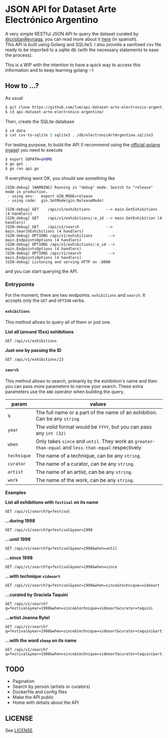 # JSON API for Dataset Arte Electrónico Argentino

A very simple RESTful JSON API to query the dataset curated by [@cristianReynaga](https://github.com/cristianReynaga), you can read more about it [here](https://github.com/lvm/Dataset-Arte-Electronico-Argentino) (in spanish).  
This API is built using Golang and SQLite3. I also provide a sanitised csv file ready to be imported to a sqlite db (with the necessary statements to ease the process).  
  
This is a WIP with the intention to have a quick way to access this information and to keep learning golang :-)

## How to ...?

As usual

```bash
$ git clone https://github.com/lvm/api-dataset-arte-electronico-argentino
$ cd api-dataset-arte-electronico-argentino/
```

Then, create the SQLite database  

```bash
$ cd data
$ cat csv-to-sqlite | sqlite3 ../db/electronicArtArgentina.sqlite3
```

For testing purpose, to build the API (I recommend using the [official golang image](https://hub.docker.com/_/golang/)) you need to execute

```bash
$ export GOPATH=$HOME
$ go get .
$ go run api.go
```

If everything went OK, you should see something like

```
[GIN-debug] [WARNING] Running in "debug" mode. Switch to "release" mode in production.
 - using env:   export GIN_MODE=release
 - using code:  gin.SetMode(gin.ReleaseMode)

[GIN-debug] GET    /api/v1/exhibitions       --> main.GetExhibitions (4 handlers)
[GIN-debug] GET    /api/v1/exhibitions/:e_id --> main.GetExhibition (4 handlers)
[GIN-debug] GET    /api/v1/search            --> main.SearchExhibitions (4 handlers)
[GIN-debug] OPTIONS /api/v1/exhibitions       --> main.EndpointsOptions (4 handlers)
[GIN-debug] OPTIONS /api/v1/exhibitions/:e_id --> main.EndpointsOptions (4 handlers)
[GIN-debug] OPTIONS /api/v1/search            --> main.EndpointsOptions (4 handlers)
[GIN-debug] Listening and serving HTTP on :8080
```

and you can start querying the API.

### Entrypoints

For the moment, there are two endpoints: `exhibitions` and `search`. It accepts only the `GET` and `OPTION` verbs.

#### `exhibitions`

This method allows to query all of them or just one.  

**List all (around 15xx) exhibitions**
```
GET /api/v1/exhibitions
```

**Just one by passing the ID**
```
GET /api/v1/exhibitions/23
```

#### `search`

This method allows to search, primarily by the exhibition's name and then you can pass more parameters to narrow your search. These extra parameters use the `AND` operator when building the query.  

| param       | values                                                                                               |
| ----------- | ---------------------------------------------------------------------------------------------------- |
| `q`         | The full name or a part of the name of an exhibition. Can be any `string`                            |
| `year`      | The *valid* format would be `YYYY`, but you can pass any `int (32)`                                  |
| `when`      | Only takes `since` and `until`. They work as `greater-than-equal` and `less-than-equal` respectively |
| `technique` | The name of a technique, can be any `string`.                                                        |
| `curator`   | The name of a curator, can be any `string`.                                                          |
| `artist`    | The name of an artist, can be any `string`.                                                          |
| `work`      | The name of the work, can be any `string`.                                                           |


**Examples**

**List all exhibitions with `festival` on its name**
```
GET /api/v1/search?q=festival
```

**...during 1998**
```
GET /api/v1/search?q=festival&year=1998
```

**...until 1998**
```
GET /api/v1/search?q=festival&year=1998&when=until
```

**...since 1998**
```
GET /api/v1/search?q=festival&year=1998&when=since
```

**...with technique `videoart`**
```
GET /api/v1/search?q=festival&year=1998&when=since&technique=videoart
```

**...curated by Graciela Taquini**
```
GET /api/v1/search?q=festival&year=1998&when=since&technique=videoart&curator=taquini
```

**...artist Joanna Rytel**
```
GET /api/v1/search?q=festival&year=1998&when=since&technique=videoart&curator=taquini&artist=rytel
```

**...with the word `sheep` on its name**
```
GET /api/v1/search?q=festival&year=1998&when=since&technique=videoart&curator=taquini&artist=rytel&work=sheep
```


## TODO

* Pagination
* Search by person (artists or curators)
* Dockerfile and config files
* Make the API public
* Home with details about the API

## LICENSE

See [LICENSE](LICENSE)
